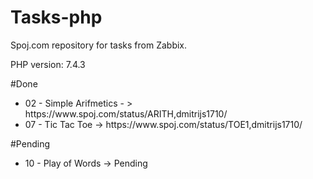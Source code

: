 # Tasks-php
Spoj.com repository for tasks from Zabbix.
 
PHP version: 7.4.3
 
#Done
<ul>
<li> 02 - Simple Arifmetics - > https://www.spoj.com/status/ARITH,dmitrijs1710/ </li>

<li>07 - Tic Tac Toe -> https://www.spoj.com/status/TOE1,dmitrijs1710/ </li>
</ul>

#Pending
<ul>
<li>10 - Play of Words -> Pending</li>
</li>
</ul>
